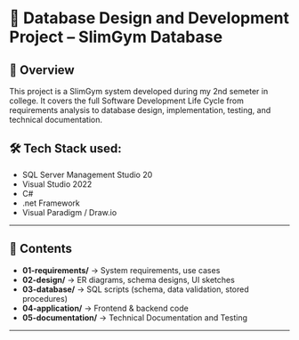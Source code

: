# 📂 Database Design and Development Project – SlimGym Database
## 📌 Overview
This project is a SlimGym system developed during my 2nd semeter in college.
It covers the full Software Development Life Cycle from requirements analysis to database design, implementation, testing, and technical documentation.  

## 🛠️ Tech Stack used: 
- SQL Server Management Studio 20
- Visual Studio 2022
- C#
- .net Framework
- Visual Paradigm / Draw.io

---

## 📑 Contents
- **01-requirements/** → System requirements, use cases  
- **02-design/** → ER diagrams, schema designs, UI sketches  
- **03-database/** → SQL scripts (schema, data validation, stored procedures)  
- **04-application/** → Frontend & backend code  
- **05-documentation/** → Technical Documentation and Testing

---
